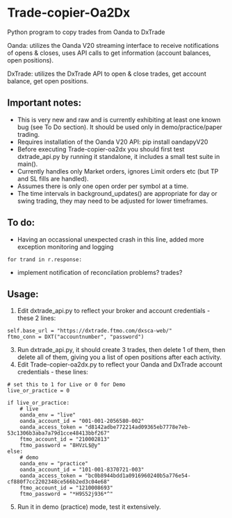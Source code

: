 # Trade-copier-Oa2Dx
Python program to copy trades from Oanda to DxTrade

Oanda: utilizes the Oanda V20 streaming interface to receive notifications of opens & closes, uses API calls to get information (account balances, open positions).
       
DxTrade: utilizes the DxTrade API to open & close trades, get account balance, get open positions.

## Important notes:
* This is very new and raw and is currently exhibiting at least one known bug (see To Do section). It should be used only in demo/practice/paper trading.
* Requires installation of the Oanda V20 API:
  pip install oandapyV20
* Before executing Trade-copier-oa2dx you should first test dxtrade_api.py by running it standalone, it includes a small test suite in main().
* Currently handles only Market orders, ignores Limit orders etc (but TP and SL fills are handled).
* Assumes there is only one open order per symbol at a time.
* The time intervals in background_updates() are appropriate for day or swing trading, they may need to be adjusted for lower timeframes.

## To do:
* Having an occassional unexpected crash in this line, added more exception monitoring and logging
```
for trand in r.response:
```
* implement notification of reconcilation problems? trades?

## Usage:
1. Edit dxtrade_api.py to reflect your broker and account credentials - these 2 lines:
```
self.base_url = "https://dxtrade.ftmo.com/dxsca-web/"
ftmo_conn = DXT("accountnumber", "password")
```
3. Run dxtrade_api.py, it should create 3 trades, then delete 1 of them, then delete all of them, giving you a list of open positions after each activity.
4. Edit Trade-copier-oa2dx.py to reflect your Oanda and DxTrade account credentials - these lines:
```
# set this to 1 for Live or 0 for Demo
live_or_practice = 0

if live_or_practice:
    # live
    oanda_env = "live"
    oanda_account_id = "001-001-2056580-002"
    oanda_access_token = "d8142adbe772214ad09365eb7778e7eb-53c1306b3aba7a79d1cce48413bbf267"
    ftmo_account_id = "210002813"
    ftmo_password = "8HVzL$@y"
else:
    # demo
    oanda_env = "practice"
    oanda_account_id = "101-001-8370721-003"
    oanda_access_token = "bc0b8944bdd1a0916960240b5a776e54-cf880f7cc2202348ce566b2ed3c04e68"
    ftmo_account_id = "1210008693"
    ftmo_password = "*H9S52j936*^"
```
5. Run it in demo (practice) mode, test it extensively.
